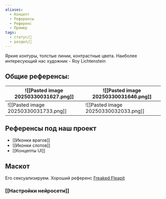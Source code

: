 ```yaml
---
aliases:
  - Концепт
  - Референсы
  - Референс
  - Пример
tags:
  - статус/🌿
  - раздел/💅
---
```


Яркие контуры, толстые линии, контрастные цвета. Наиболее интересующий нас художник - Roy Lichtenstein
## Общие референсы:


|  ![[Pasted image 20250330031627.png]]   |   ![[Pasted image 20250330031646.png]]  |
| --- | --- |
|   ![[Pasted image 20250330031733.png]]  |   ![[Pasted image 20250330032033.png]]  |

## Референсы под наш проект

- [[Иконки врагов]]
- [[Иконки слотов]]
- [[Концепты UI]]

## Маскот
Его сексуализируем. Хороший референс [Freaked Fleapit](https://store.steampowered.com/app/1840880/Freaked_Fleapit/)

### [[Настройки нейросети]]
